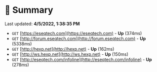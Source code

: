 # 📖 Summary
Last updated: **4/5/2022, 1:38:35 PM**

- `GET` [https://eseqtech.com](https://eseqtech.com) - **Up** (374ms)
- `GET` [http://forum.eseqtech.com](http://forum.eseqtech.com) - **Up** (5338ms)
- `GET` [http://hexp.net](http://hexp.net) - **Up** (162ms)
- `GET` [http://ws.hexp.net](http://ws.hexp.net) - **Up** (150ms)
- `GET` [http://eseqtech.com/infoline](http://eseqtech.com/infoline) - **Up** (278ms)
